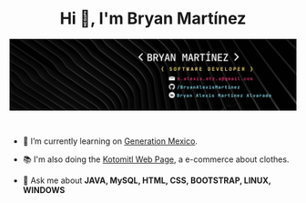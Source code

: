 <h1 align="center">Hi 👋, I'm Bryan Martínez</h1>

<img src="./src/img/Banner.png" align="center" alt="berkeli header image">

&emsp;

- 🔭 I’m currently learning on [Generation Mexico]([https://mentor.love/](https://mexico.generation.org)). 
- 📚 I'm also doing the [Kotomitl Web Page]([https://github.com/CodeYourFuture/immersive-go-course](https://robertomonzon.github.io/kotomitl/)), a e-commerce about clothes.


- 💬 Ask me about **JAVA, MySQL, HTML, CSS, BOOTSTRAP, LINUX, WINDOWS**

&emsp;


<!--
**BryanAlexisMartinez/BryanAlexisMartinez** is a ✨ _special_ ✨ repository because its `README.md` (this file) appears on your GitHub profile.

Here are some ideas to get you started:

- 🔭 I’m currently working on ...
- 🌱 I’m currently learning ...
- 👯 I’m looking to collaborate on ...
- 🤔 I’m looking for help with ...
- 💬 Ask me about ...
- 📫 How to reach me: ...
- 😄 Pronouns: ...
- ⚡ Fun fact: ...
-->
